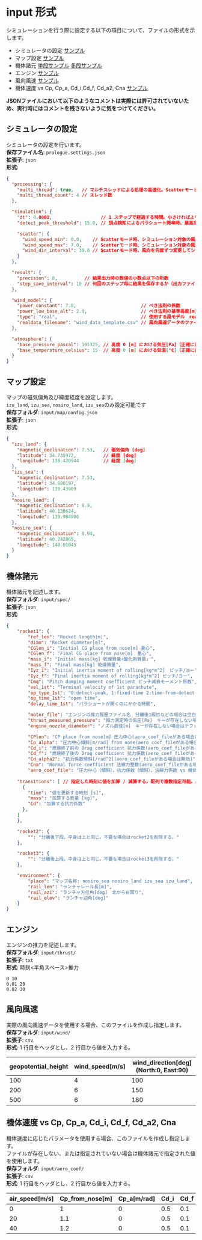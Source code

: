 # input 形式

シミュレーションを行う際に設定する以下の項目について、ファイルの形式を示します。

- シミュレータの設定 [サンプル](https://github.com/FROM-THE-EARTH/Prologue/blob/main/application/prologue.settings.json)
- マップ設定 [サンプル](https://github.com/FROM-THE-EARTH/Prologue/blob/main/application/input/map/config.json)
- 機体諸元 [単段サンプル](https://github.com/FROM-THE-EARTH/Prologue/blob/main/application/input/json/spec_single.json) [多段サンプル](https://github.com/FROM-THE-EARTH/Prologue/blob/main/application/input/json/spec_multi.json)
- エンジン [サンプル](https://github.com/FROM-THE-EARTH/Prologue/blob/main/application/input/thrust/Sample_G40-4W.txt)
- 風向風速 [サンプル](https://github.com/FROM-THE-EARTH/Prologue/blob/main/application/input/wind/sample.csv)
- 機体速度 vs Cp, Cp_a, Cd_i,Cd_f, Cd_a2, Cna [サンプル](https://github.com/FROM-THE-EARTH/Prologue/blob/main/application/input/aero_coef/sample.csv)

**JSONファイルにおいて以下のようなコメントは実際には許可されていないため、実行時にはコメントを残さないように気をつけてください。**

## シミュレータの設定

シミュレータの設定を行います。<br>
**保存ファイル名**: `prologue.settings.json`<br>
**拡張子**: `json`<br>
**形式**:

```json
{
  "processing": {
    "multi_thread": true,	// マルチスレッドによる処理の高速化。Scatterモードでのみ有効。
    "multi_thread_count": 4	// スレッド数
  },

  "simulation": {
    "dt": 0.0001,                  // 1 ステップで経過する時間。小さければより精度が上がるが計算に時間がかかる。[s]
    "detect_peak_threshold": 15.0, // 頂点検知によるパラシュート開傘時、最高高度から何メートル落下したら開傘するか[m]

    "scatter": {
      "wind_speed_min": 0.0,    // Scatterモード時、シミュレーション対象の風速の最小値[m/s]
      "wind_speed_max": 7.0,    // Scatterモード時、シミュレーション対象の風速の最大値[m/s]
      "wind_dir_interval": 30.0 // Scatterモード時、風向を何度ずつ変更してシミュレーションするか[deg]
    }
  },

  "result": {
    "precision": 8,          // 結果出力時の数値の小数点以下の桁数
    "step_save_interval": 10 // 何回のステップ毎に結果を保存するか（出力ファイルが巨大になるのを防ぐため）
  },

  "wind_model": {
    "power_constant": 7.0,                        // べき法則の係数
    "power_low_base_alt": 2.0,                    // べき法則の基準高度[m]
    "type": "real",                               // 使用する風モデル　real, original, only_powerlow, no_wind
    "realdata_filename": "wind_data_template.csv" // 風向風速データのファイル名。typeがrealの場合のみ有効。
  },

  "atmosphere": {
    "base_pressure_pascal": 101325, // 高度 0 [m] における気圧[Pa]（正確にはジオポテンシャル高度 0 [m]）
    "base_temperature_celsius": 15  // 高度 0 [m] における気温[°C]（正確にはジオポテンシャル高度 0 [m]）
  }
}
```

## マップ設定

マップの磁気偏角及び緯度経度を設定します。<br>
`izu_land`, `izu_sea`, `nosiro_land`, `izu_sea`のみ設定可能です<br>
**保存フォルダ**: `input/map/config.json`<br>
**拡張子**: `json`<br>
**形式**:

```json
{
  "izu_land": {
    "magnetic_declination": 7.53,	// 磁気偏角 [deg]
    "latitude": 34.735972,			// 緯度 [deg]
    "longitude": 139.420944			// 経度 [deg]
  },
  "izu_sea": {
    "magnetic_declination": 7.53,
    "latitude": 34.680197,
    "longitude": 139.43909
  },
  "nosiro_land": {
    "magnetic_declination": 8.9,
    "latitude": 40.138624,
    "longitude": 139.984906
  },
  "nosiro_sea": {
    "magnetic_declination": 8.94,
    "latitude": 40.242865,
    "longitude": 140.01045
  }
}

```

## 機体諸元

機体諸元を記述します。<br>
**保存フォルダ**: `input/spec/`<br>
**拡張子**: `json`<br>
**形式**:

```json
{
	"rocket1": {
		"ref_len": "Rocket length[m]",
		"diam": "Rocket diameter[m]",
		"CGlen_i": "Initial CG place from nose[m] 重心",
		"CGlen_f": "Final CG place from nose[m]　重心",
		"mass_i": "Initial mass[kg] 乾燥質量+酸化剤質量」",
		"mass_f": "Final mass[kg] 乾燥質量",
		"Iyz_i": "Initial inertia moment of rolling[kg*m^2]　ピッチ/ヨー",
		"Iyz_f": "Final inertia moment of rolling[kg*m^2] ピッチ/ヨー",
		"Cmq": "Pitch damping moment coefficient ピッチ減衰モーメント係数",
		"vel_1st": "Terminal velocity of 1st parachute",
		"op_type_1st": "0:detect-peak, 1:fixed-time 2:time-from-detect-peak",
		"op_time_1st": "open time",
		"delay_time_1st": "パラシュートが開くのにかかる時間",

		"motor_file": "エンジンの推力履歴ファイル名　分離後1段目などの場合は空白にする",
		"thrust_measured_pressure": "推力測定時の気圧[Pa]　キーが存在しない場合はデフォルト値101325[Pa]",
		"engine_nozzle_diameter": "ノズル直径[m]　キーが存在しない場合はデフォルト値0[m]",

		"CPlen": "CP place from nose[m] 圧力中心(aero_coef_fileがある場合は無効)",
		"Cp_alpha": "圧力中心傾斜[m/rad] from nose(aero_coef_fileがある場合は無効)",
		"Cd_i": "燃焼終了前の Drag coefficient 抗力係数(aero_coef_fileがある場合は無効)",
		"Cd_f": "燃焼終了後の Drag coefficient 抗力係数(aero_coef_fileがある場合は無効)",
		"Cd_alpha2": "抗力係数傾斜[/rad^2](aero_coef_fileがある場合は無効)",
		"Cna": "Normal force coefficient 法線力整数(aero_coef_fileがある場合は無効)",
		"aero_coef_file": "圧力中心（傾斜），抗力係数（傾斜），法線力係数 vs 機体速度　のcsvファイル名",
    
    "transitions": [ // 指定した時刻に値を加算 / 減算する。配列で複数指定可能。必要ない場合は削除する。
      {
        "time": "値を更新する時刻 [s]",
        "mass": "加算する質量 [kg]",
        "Cd": "加算する抗力係数"
      },
    ]
	},

	"rocket2": {
		"": "分離後下段。中身は上と同じ。不要な場合はrocket2を削除する。"
	},

	"rocket3": {
		"": "分離後上段。中身は上と同じ。不要な場合はrocket3を削除する。"
	},

	"environment": {
		"place": "マップ名称: nosiro_sea nosiro_land izu_sea izu_land",
		"rail_len": "ランチャレール長[m]",
		"rail_azi": "ランチャ方位角[deg]　北から右回り",
		"rail_elev": "ランチャ迎角[deg]"
	}
}
```

## エンジン

エンジンの推力を記述します。<br>
**保存フォルダ**: `input/thrust/`<br>
**拡張子**: `txt`<br>
**形式**: 時刻<半角スペース>推力

```
0 10
0.01 20
0.02 30
```

## 風向風速

実際の風向風速データを使用する場合、このファイルを作成し指定します。<br>
**保存フォルダ**: `input/wind/`<br>
**拡張子**: `csv`<br>
**形式**: 1 行目をヘッダとし、2 行目から値を入力する。

| geopotential_height | wind_speed[m/s] | wind_direction[deg](North:0, East:90) |
| ------------------- | --------------- | ------------------------------------- |
| 100                 | 4               | 100                                   |
| 200                 | 6               | 150                                   |
| 500                 | 6               | 180                                   |

## 機体速度 vs Cp, Cp_a, Cd_i, Cd_f, Cd_a2, Cna

機体速度に応じたパラメータを使用する場合、このファイルを作成し指定します。<br>
ファイルが存在しない、または指定されていない場合は機体諸元で指定された値を使用します。<br>
**保存フォルダ**: `input/aero_coef/`<br>
**拡張子**: `csv`<br>
**形式**: 1 行目をヘッダとし、2 行目から値を入力する。

| air_speed[m/s] | Cp_from_nose[m] | Cp_a[m/rad] | Cd_i | Cd_f | Cd_a2[/rad^2] | Cna  |
| -------------- | --------------- | ----------- | ---- | ---- | ------------- | ---- |
| 0              | 1               | 0           | 0.5  | 0.1  | 0             | 11   |
| 20             | 1.1             | 0           | 0.5  | 0.1  | 0             | 11.5 |
| 40             | 1.2             | 0           | 0.5  | 0.1  | 0             | 12   |

